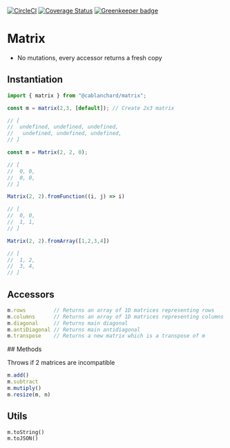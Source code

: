 [![CircleCI](https://circleci.com/gh/cblanc/matrix.svg?style=svg)](https://circleci.com/gh/cblanc/matrix) [![Coverage Status](https://coveralls.io/repos/github/cblanc/matrix/badge.svg?branch=master)](https://coveralls.io/github/cblanc/matrix?branch=master) [![Greenkeeper badge](https://badges.greenkeeper.io/cblanc/matrix.svg)](https://greenkeeper.io/)

# Matrix

- No mutations, every accessor returns a fresh copy

## Instantiation

```javascript
import { matrix } from "@cablanchard/matrix";

const m = matrix(2,3, [default]); // Create 2x3 matrix

// [
// 	undefined, undefined, undefined,
//   undefined, undefined, undefined,
// ]

const m = Matrix(2, 2, 0);

// [
// 	0, 0,
//  0, 0,
// ]

Matrix(2, 2).fromFunction((i, j) => i)

// [
// 	0, 0,
//  1, 1,
// ]

Matrix(2, 2).fromArray([1,2,3,4])

// [
// 	1, 2,
//  3, 4,
// ]
```

## Accessors

```javascript
m.rows         // Returns an array of 1D matrices representing rows
m.columns      // Returns an array of 1D matrices representing columns
m.diagonal     // Returns main diagonal
m.antiDiagonal // Returns main antidiagonal
m.transpose    // Returns a new matrix which is a transpose of m
```

## Methods

Throws if 2 matrices are incompatible

```javascript
m.add()
m.subtract
m.mutiply()
m.resize(m, n)
```

## Utils

```
m.toString()
m.toJSON()
```
